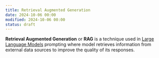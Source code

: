 ```yaml
---
title: Retrieval Augmented Generation
date: 2024-10-06 00:00
modified: 2024-10-06 00:00
status: draft
---
```


**Retrieval Augmented Generation** or **RAG** is a technique used in [Large Language Models](large-language-models.md) prompting where model retrieves information from external data sources to improve the quality of its responses.

